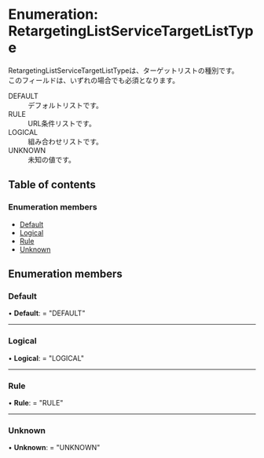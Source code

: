# Enumeration: RetargetingListServiceTargetListType


<div lang=\"ja\">RetargetingListServiceTargetListTypeは、ターゲットリストの種別です。<br> このフィールドは、いずれの場合でも必須となります。</div>  <dl class=term>   <dt class=\"term__item\">DEFAULT</dt>   <dd class=\"term__desc\"><span lang=\"ja\">デフォルトリストです。</span></dd>   <dt class=\"term__item\">RULE</dt>   <dd class=\"term__desc\"><span lang=\"ja\">URL条件リストです。</span></dd>   <dt class=\"term__item\">LOGICAL</dt>   <dd class=\"term__desc\"><span lang=\"ja\">組み合わせリストです。</span></dd>   <dt class=\"term__item\">UNKNOWN</dt>   <dd class=\"term__desc\"><span lang=\"ja\">未知の値です。</span></dd> </dl>

## Table of contents

### Enumeration members

- [Default](retargetinglistservicetargetlisttype.md#default)
- [Logical](retargetinglistservicetargetlisttype.md#logical)
- [Rule](retargetinglistservicetargetlisttype.md#rule)
- [Unknown](retargetinglistservicetargetlisttype.md#unknown)

## Enumeration members

### Default

• **Default**: = "DEFAULT"

___

### Logical

• **Logical**: = "LOGICAL"

___

### Rule

• **Rule**: = "RULE"

___

### Unknown

• **Unknown**: = "UNKNOWN"
